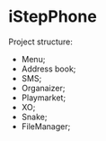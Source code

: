 # iStepPhone

Project structure:
- Menu;
- Address book;
- SMS;
- Organaizer;
- Playmarket;
- XO;
- Snake;
- FileManager;